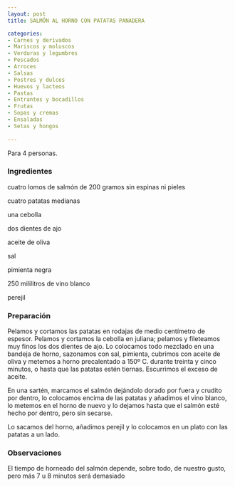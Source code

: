 ```yaml
---
layout: post
title: SALMÓN AL HORNO CON PATATAS PANADERA

categories:
- Carnes y derivados
- Mariscos y moluscos
- Verduras y legumbres
- Pescados
- Arroces
- Salsas
- Postres y dulces
- Huevos y lacteos
- Pastas
- Entrantes y bocadillos
- Frutas
- Sopas y cremas
- Ensaladas
- Setas y hongos
 
---
```

Para 4 personas.

<h3>Ingredientes</h3>
cuatro lomos de salmón de 200 gramos sin espinas ni pieles

cuatro patatas medianas

una cebolla

dos dientes de ajo

aceite de oliva

sal

pimienta negra

250 mililitros de vino blanco

perejil

<h3>Preparación</h3>
Pelamos y cortamos las patatas en rodajas de medio centímetro de espesor. Pelamos y cortamos la cebolla en juliana; pelamos y fileteamos muy finos los dos dientes de ajo. Lo colocamos todo mezclado en una bandeja de horno, sazonamos con sal, pimienta, cubrimos con aceite de oliva y metemos a horno precalentado a 150&ordm; C. durante treinta y cinco minutos, o hasta que las patatas estén tiernas. Escurrimos el exceso de aceite.

En una sartén, marcamos el salmón dejándolo dorado por fuera y crudito por dentro, lo colocamos encima de las patatas y añadimos el vino blanco, lo metemos en el horno de nuevo y lo dejamos hasta que el salmón esté hecho por dentro, pero sin secarse.

Lo sacamos del horno, añadimos perejil y lo colocamos en un plato con las patatas a un lado.

<h3>Observaciones</h3>
El tiempo de horneado del salmón depende, sobre todo, de nuestro gusto, pero más 7 u 8 minutos será demasiado

